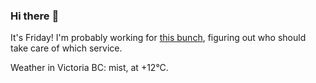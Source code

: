 ### Hi there :wave:

It's Friday! I'm probably working for [this bunch](https://github.com/kohofinancial), figuring out who should take care of which service.

Weather in Victoria BC: mist, at +12°C.
